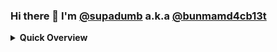 ### Hi there 👋 I'm [@supadumb](https://github.com/supadumb) a.k.a [@bunmamd4cb13t](https://github.com/bunmamd4cb13t)

<div>
    <details>
        <summary><b><strong>Quick Overview</strong></b></summary>
    <br>

<table width="100%"> 
  <thead>
<th style="text-align: center">
<img height="1" width="385px">

```
PROFILE INFORMATION
```

</th>

<th style="text-align: center">
<img height="1">

```
📌 PINNED REPOSITORIES 📌
```

</th>
  </thead>
  <tr>
  <td width="50%" align="center">

&nbsp; <br> <a href="https://app.hackthebox.com/profile/928801"><img src="https://img.shields.io/badge/Hack%20The%20Box-9FEF00.svg?style=for-the-badge&logo=Hack-The-Box&logoColor=black" alt="Hack The Box"></a>
<a href="https://tryhackme.com/p/bunmamd4cb13t"><img src="https://img.shields.io/badge/TryHackMe-212C42.svg?style=for-the-badge&logo=TryHackMe&logoColor=white" alt="Try Hack Me"></a>

  </td>
  <td width="50%">

&nbsp;<br>
    <a href="https://github.com/supadumb/Playground"><img src="https://img.shields.io/badge/Playground-181717.svg?style=for-the-badge&logo=GitHub&logoColor=white"></a>
    <a href="https://github.com/supadumb/public.WU"><img src="https://img.shields.io/badge/public.WU-181717.svg?style=for-the-badge&logo=GitHub&logoColor=white"></a>
    <a href="https://github.com/supadumb/SEED-repository"><img src="https://img.shields.io/badge/SEED repository-181717.svg?style=for-the-badge&logo=GitHub&logoColor=white"></a>

  </p>
  </td>
</table>
  
</div>
